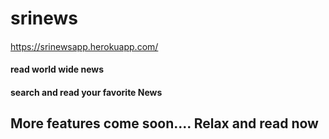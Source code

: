 # srinews
#### 
https://srinewsapp.herokuapp.com/
#### read world wide news

#### search and read your favorite News

## More features come soon.... Relax and read now 
